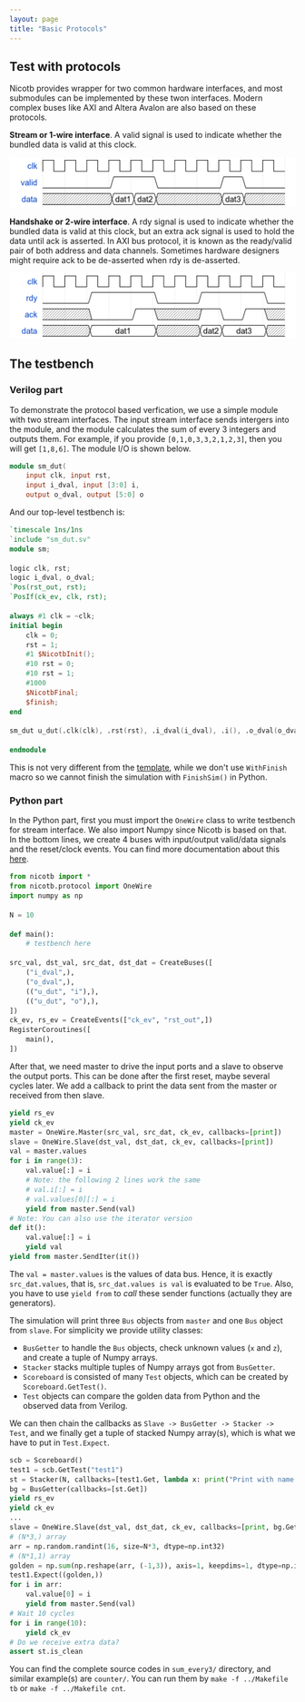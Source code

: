 ```yaml
---
layout: page
title: "Basic Protocols"
---
```


## Test with protocols

Nicotb provides wrapper for two common hardware interfaces,
and most submodules can be implemented by these twon interfaces.
Modern complex buses like AXI and Altera Avalon are also based on these protocols.

**Stream or 1-wire interface**.
A valid signal is used to indicate whether the bundled data is valid at this clock.

![Stream](../images/1wire.png)

**Handshake or 2-wire interface**.
A rdy signal is used to indicate whether the bundled data is valid at this clock,
but an extra ack signal is used to hold the data until ack is asserted.
In AXI bus protocol, it is known as the ready/valid pair of both address and data channels.
Sometimes hardware designers might require ack to be de-asserted when rdy is de-asserted.

![Handshake](../images/2wire.png)

## The testbench

### Verilog part

To demonstrate the protocol based verfication, we use a simple module with two stream interfaces.
The input stream interface sends intergers into the module,
and the module calculates the sum of every 3 integers and outputs them.
For example, if you provide `[0,1,0,3,3,2,1,2,3]`, then you will get `[1,8,6]`.
The module I/O is shown below.

```verilog
module sm_dut(
    input clk, input rst,
    input i_dval, input [3:0] i,
    output o_dval, output [5:0] o
```

And our top-level testbench is:
```verilog
`timescale 1ns/1ns
`include "sm_dut.sv"
module sm;

logic clk, rst;
logic i_dval, o_dval;
`Pos(rst_out, rst);
`PosIf(ck_ev, clk, rst);

always #1 clk = ~clk;
initial begin
    clk = 0;
    rst = 1;
    #1 $NicotbInit();
    #10 rst = 0;
    #10 rst = 1;
    #1000
    $NicotbFinal;
    $finish;
end

sm_dut u_dut(.clk(clk), .rst(rst), .i_dval(i_dval), .i(), .o_dval(o_dval), .o());

endmodule
```

This is not very different from the [template](../examples.html),
while we don\'t use `WithFinish` macro so we cannot finish the simulation with `FinishSim()` in Python.

### Python part

In the Python part, first you must import the `OneWire` class to write testbench for stream interface.
We also import Numpy since Nicotb is based on that.
In the bottom lines, we create 4 buses with input/output valid/data signals and the reset/clock events.
You can find more documentation about this [here](../signals.html).

```python
from nicotb import *
from nicotb.protocol import OneWire
import numpy as np

N = 10

def main():
    # testbench here

src_val, dst_val, src_dat, dst_dat = CreateBuses([
    ("i_dval",),
    ("o_dval",),
    (("u_dut", "i"),),
    (("u_dut", "o"),),
])
ck_ev, rs_ev = CreateEvents(["ck_ev", "rst_out",])
RegisterCoroutines([
    main(),
])
```

After that, we need master to drive the input ports and a slave to observe the output ports.
This can be done after the first reset, maybe several cycles later.
We add a callback to print the data sent from the master or received from then slave.

```python
yield rs_ev
yield ck_ev
master = OneWire.Master(src_val, src_dat, ck_ev, callbacks=[print])
slave = OneWire.Slave(dst_val, dst_dat, ck_ev, callbacks=[print])
val = master.values
for i in range(3):
    val.value[:] = i
    # Note: the following 2 lines work the same
    # val.i[:] = i
    # val.values[0][:] = i
    yield from master.Send(val)
# Note: You can also use the iterator version
def it():
    val.value[:] = i
    yield val
yield from master.SendIter(it())
```

The `val = master.values` is the values of data bus.
Hence, it is exactly `src_dat.values`, that is, `src_dat.values is val` is evaluated to be `True`.
Also, you have to use `yield from` to *call* these sender functions (actually they are generators).

The simulation will print three `Bus` objects from `master` and one `Bus` object from `slave`.
For simplicity we provide utility classes:

* `BusGetter` to handle the `Bus` objects, check unknown values (`x` and `z`), and create a tuple of Numpy arrays.
* `Stacker` stacks multiple tuples of Numpy arrays got from `BusGetter`.
* `Scoreboard` is consisted of many `Test` objects, which can be created by `Scoreboard.GetTest()`.
* `Test` objects can compare the golden data from Python and the observed data from Verilog.

We can then chain the callbacks as `Slave -> BusGetter -> Stacker -> Test`,
and we finally get a tuple of stacked Numpy array(s), which is what we have to put in `Test.Expect`.

```python
scb = Scoreboard()
test1 = scb.GetTest("test1")
st = Stacker(N, callbacks=[test1.Get, lambda x: print("Print with name: {}".format(x.o))])
bg = BusGetter(callbacks=[st.Get])
yield rs_ev
yield ck_ev
...
slave = OneWire.Slave(dst_val, dst_dat, ck_ev, callbacks=[print, bg.Get])
# (N*3,) array
arr = np.random.randint(16, size=N*3, dtype=np.int32)
# (N*1,1) array
golden = np.sum(np.reshape(arr, (-1,3)), axis=1, keepdims=1, dtype=np.int32)
test1.Expect((golden,))
for i in arr:
    val.value[0] = i
    yield from master.Send(val)
# Wait 10 cycles
for i in range(10):
    yield ck_ev
# Do we receive extra data?
assert st.is_clean
```

You can find the complete source codes in `sum_every3/` directory, and similar example(s) are `counter/`.
You can run them by `make -f ../Makefile tb` or `make -f ../Makefile cnt`.
